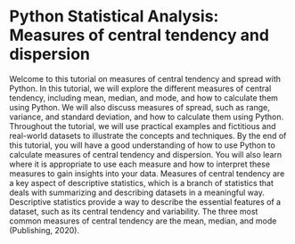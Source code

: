# Python Statistical Analysis: Measures of central tendency and dispersion
Welcome to this tutorial on measures of central tendency and spread with Python. In this tutorial, we will explore the different measures of central tendency, including mean, median, and mode, and how to calculate them using Python. We will also discuss measures of spread, such as range, variance, and standard deviation, and how to calculate them using Python. Throughout the tutorial, we will use practical examples and fictitious and real-world datasets to illustrate the concepts and techniques. By the end of this tutorial, you will have a good understanding of how to use Python to calculate measures of central tendency and dispersion. You will also learn where it is appropriate to use each measure and how to interpret these measures to gain insights into your data.
Measures of central tendency are a key aspect of descriptive statistics, which is a branch of statistics that deals with summarizing and describing datasets in a meaningful way. Descriptive statistics provide a way to describe the essential features of a dataset, such as its central tendency and variability. The three most common measures of central tendency are the mean, median, and mode (Publishing, 2020).
